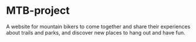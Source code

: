 # MTB-project
A website for mountain bikers to come together and share their experiences about trails and parks, and discover new places to hang out and have fun.
